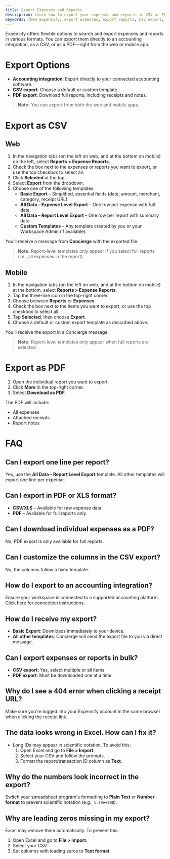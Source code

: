 ```yaml
---
title: Export Expenses and Reports
description: Learn how to export your expenses and reports in CSV or PDF format using default or custom templates in New Expensify.
keywords: [New Expensify, export expenses, export reports, CSV export, PDF export, download reports, accounting integration, report templates]
---
```



Expensify offers flexible options to search and export expenses and reports in various formats. You can export them directly to an accounting integration, as a CSV, or as a PDF—right from the web or mobile app.

# Export Options

- **Accounting integration**: Export directly to your connected accounting software.
- **CSV export**: Choose a default or custom template.
- **PDF export**: Download full reports, including receipts and notes.

> **Note:** You can export from both the web and mobile apps.

# Export as CSV

## Web

1. In the navigation tabs (on the left on web, and at the bottom on mobile) on the left, select **Reports > Expense Reports**.
2. Check the box next to the expenses or reports you want to export, or use the top checkbox to select all.
3. Click **Selected** at the top.
4. Select **Export** from the dropdown.
5. Choose one of the following templates:
   - **Basic Export** – Simplified, essential fields (date, amount, merchant, category, receipt URL).
   - **All Data – Expense Level Export** – One row per expense with full data.
   - **All Data – Report Level Export** – One row per report with summary data.
   - **Custom Templates** – Any template created by you or your Workspace Admin (if available).

You’ll receive a message from **Concierge** with the exported file.

> **Note:** Report-level templates only appear if you select full reports (i.e., all expenses in the report).

## Mobile

1. In the navigation tabs (on the left on web, and at the bottom on mobile) at the bottom, select **Reports > Expense Reports**.
2. Tap the three-line icon in the top-right corner.
3. Choose between **Reports** or **Expenses**.
4. Check the box next to the items you want to export, or use the top checkbox to select all.
5. Tap **Selected**, then choose **Export**.
6. Choose a default or custom export template as described above.

You’ll receive the export in a Concierge message.

> **Note:** Report-level templates only appear when full reports are selected.

# Export as PDF

1. Open the individual report you want to export.
2. Click **More** in the top-right corner.
3. Select **Download as PDF**.

The PDF will include:
- All expenses
- Attached receipts
- Report notes

# FAQ

## Can I export one line per report?

Yes, use the **All Data – Report Level Export** template. All other templates will export one line per expense.

## Can I export in PDF or XLS format?

- **CSV/XLS** – Available for raw expense data.
- **PDF** – Available for full reports only.

## Can I download individual expenses as a PDF?

No, PDF export is only available for full reports.

## Can I customize the columns in the CSV export?

No, the columns follow a fixed template.

## How do I export to an accounting integration?

Ensure your workspace is connected to a supported accounting platform. [Click here](https://docs.expensify.com) for connection instructions.

## How do I receive my export?

- **Basic Export**: Downloads immediately to your device.
- **All other templates**: Concierge will send the export file to you via direct message.

## Can I export expenses or reports in bulk?

- **CSV export**: Yes, select multiple or all items.
- **PDF export**: Must be downloaded one at a time.

## Why do I see a 404 error when clicking a receipt URL?

Make sure you're logged into your Expensify account in the same browser when clicking the receipt link.

## The data looks wrong in Excel. How can I fix it?

- Long IDs may appear in scientific notation. To avoid this:
  1. Open Excel and go to **File > Import**.
  2. Select your CSV and follow the prompts.
  3. Format the report/transaction ID column as **Text**.

## Why do the numbers look incorrect in the export?

Switch your spreadsheet program's formatting to **Plain Text** or **Number format** to prevent scientific notation (e.g., `1.79e+308`).

## Why are leading zeros missing in my export?

Excel may remove them automatically. To prevent this:
1. Open Excel and go to **File > Import**.
2. Select your CSV.
3. Set columns with leading zeros to **Text format**.

